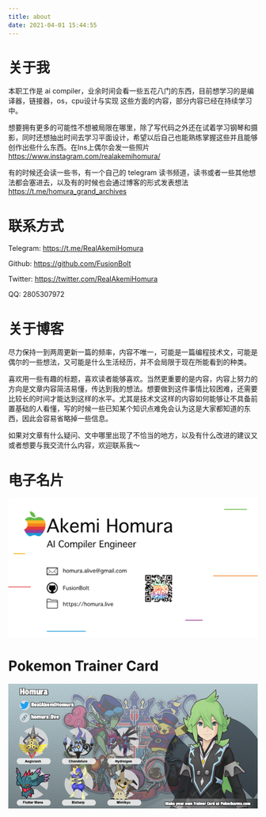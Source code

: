 ```yaml
---
title: about
date: 2021-04-01 15:44:55
---
```


# 关于我

本职工作是 ai compiler，业余时间会看一些五花八门的东西，目前想学习的是编译器，链接器，os，cpu设计与实现 这些方面的内容，部分内容已经在持续学习中。

想要拥有更多的可能性不想被局限在哪里，除了写代码之外还在试着学习钢琴和摄影，同时还想抽出时间去学习平面设计，希望以后自己也能熟练掌握这些并且能够创作出些什么东西。在Ins上偶尔会发一些照片 https://www.instagram.com/realakemihomura/

有的时候还会读一些书，有一个自己的 telegram 读书频道，读书或者一些其他想法都会塞进去，以及有的时候也会通过博客的形式发表想法 https://t.me/homura_grand_archives

# 联系方式
Telegram: https://t.me/RealAkemiHomura

Github: https://github.com/FusionBolt

Twitter: https://twitter.com/RealAkemiHomura

QQ: 2805307972

# 关于博客

尽力保持一到两周更新一篇的频率，内容不唯一，可能是一篇编程技术文，可能是偶尔的一些想法，又可能是什么生活经历，并不会局限于现在所能看到的种类。

喜欢用一些有趣的标题，喜欢读者能够喜欢。当然更重要的是内容，内容上努力的方向是文章内容简洁易懂，传达到我的想法。想要做到这件事情比较困难，还需要比较长的时间才能达到这样的水平。尤其是技术文这样的内容如何能够让不具备前置基础的人看懂，写的时候一些已知某个知识点难免会认为这是大家都知道的东西，因此会容易省略掉一些信息。

如果对文章有什么疑问、文中哪里出现了不恰当的地方，以及有什么改进的建议又或者想要与我交流什么内容，欢迎联系我～

# 电子名片

![Untitled](/images/about/BusinessCard.png)

# Pokemon Trainer Card

![Untitled](/images/about/TrainerCard.png)

